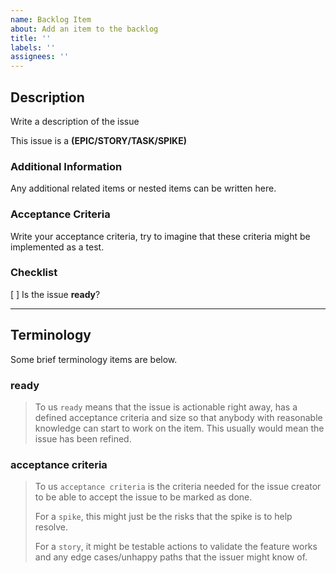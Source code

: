 ```yaml
---
name: Backlog Item
about: Add an item to the backlog
title: ''
labels: ''
assignees: ''
---
```


## Description

Write a description of the issue

This issue is a **(EPIC/STORY/TASK/SPIKE)**

### Additional Information

Any additional related items or nested items can be written here.

### Acceptance Criteria

Write your acceptance criteria, try to imagine that these criteria might be implemented as a test.

### Checklist

[ ] Is the issue **ready**?

--- 

## Terminology

Some brief terminology items are below.

### ready

> To us `ready` means that the issue is actionable right away, has a defined acceptance criteria and size so that anybody with reasonable
> knowledge can start to work on the item.
> This usually would mean the issue has been refined.
### acceptance criteria

> To us `acceptance criteria` is the criteria needed for the issue creator to be able to accept the issue to be marked as done.
>
> For a `spike`, this might just be the risks that the spike is to help resolve.
>
> For a `story`, it might be testable actions to validate the feature works and any edge cases/unhappy paths that the issuer might know of.